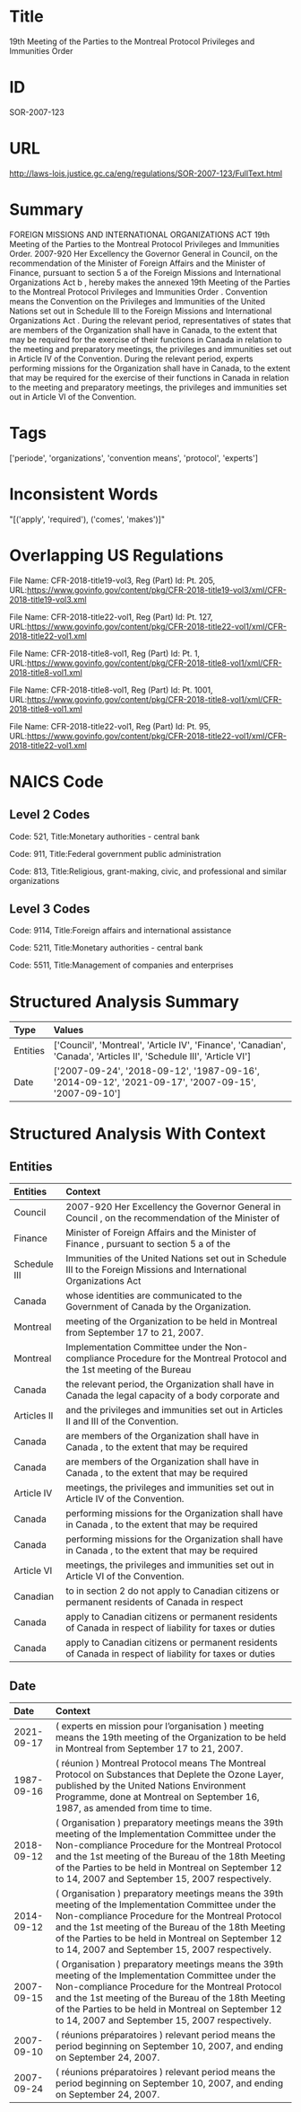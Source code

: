 # Title
19th Meeting of the Parties to the Montreal Protocol Privileges and Immunities Order


# ID
SOR-2007-123

# URL
http://laws-lois.justice.gc.ca/eng/regulations/SOR-2007-123/FullText.html


# Summary
FOREIGN MISSIONS AND INTERNATIONAL ORGANIZATIONS ACT 19th Meeting of the Parties to the Montreal Protocol Privileges and Immunities Order.
2007-920 Her Excellency the Governor General in Council, on the recommendation of the Minister of Foreign Affairs and the Minister of Finance, pursuant to section 5 a  of the  Foreign Missions and International Organizations Act b , hereby makes the annexed  19th Meeting of the Parties to the Montreal Protocol Privileges and Immunities Order .
Convention  means the Convention on the Privileges and Immunities of the United Nations set out in Schedule III to the  Foreign Missions and International Organizations Act .
During the relevant period, representatives of states that are members of the Organization shall have in Canada, to the extent that may be required for the exercise of their functions in Canada in relation to the meeting and preparatory meetings, the privileges and immunities set out in Article IV of the Convention.
During the relevant period, experts performing missions for the Organization shall have in Canada, to the extent that may be required for the exercise of their functions in Canada in relation to the meeting and preparatory meetings, the privileges and immunities set out in Article VI of the Convention.


# Tags
['periode', 'organizations', 'convention means', 'protocol', 'experts']


# Inconsistent Words
"[('apply', 'required'), ('comes', 'makes')]"


# Overlapping US Regulations
File Name: CFR-2018-title19-vol3, Reg (Part) Id: Pt. 205, URL:https://www.govinfo.gov/content/pkg/CFR-2018-title19-vol3/xml/CFR-2018-title19-vol3.xml

File Name: CFR-2018-title22-vol1, Reg (Part) Id: Pt. 127, URL:https://www.govinfo.gov/content/pkg/CFR-2018-title22-vol1/xml/CFR-2018-title22-vol1.xml

File Name: CFR-2018-title8-vol1, Reg (Part) Id: Pt. 1, URL:https://www.govinfo.gov/content/pkg/CFR-2018-title8-vol1/xml/CFR-2018-title8-vol1.xml

File Name: CFR-2018-title8-vol1, Reg (Part) Id: Pt. 1001, URL:https://www.govinfo.gov/content/pkg/CFR-2018-title8-vol1/xml/CFR-2018-title8-vol1.xml

File Name: CFR-2018-title22-vol1, Reg (Part) Id: Pt. 95, URL:https://www.govinfo.gov/content/pkg/CFR-2018-title22-vol1/xml/CFR-2018-title22-vol1.xml




# NAICS Code
## Level 2 Codes
Code: 521, Title:Monetary authorities - central bank

Code: 911, Title:Federal government public administration

Code: 813, Title:Religious, grant-making, civic, and professional and similar organizations




## Level 3 Codes
Code: 9114, Title:Foreign affairs and international assistance

Code: 5211, Title:Monetary authorities - central bank

Code: 5511, Title:Management of companies and enterprises







# Structured Analysis Summary
| Type     | Values                                                                                                              |
|:---------|:--------------------------------------------------------------------------------------------------------------------|
| Entities | ['Council', 'Montreal', 'Article IV', 'Finance', 'Canadian', 'Canada', 'Articles II', 'Schedule III', 'Article VI'] |
| Date     | ['2007-09-24', '2018-09-12', '1987-09-16', '2014-09-12', '2021-09-17', '2007-09-15', '2007-09-10']                  |


# Structured Analysis With Context
 


## Entities
| Entities     | Context                                                                                                                 |
|:-------------|:------------------------------------------------------------------------------------------------------------------------|
| Council      | 2007-920 Her Excellency the Governor General in  Council , on the recommendation of the Minister of                     |
| Finance      | Minister of Foreign Affairs and the Minister of Finance , pursuant to section 5 a of the                                |
| Schedule III | Immunities of the United Nations set out in Schedule III to the Foreign Missions and International Organizations Act    |
| Canada       | whose identities are communicated to the Government of Canada  by the Organization.                                     |
| Montreal     | meeting of the Organization to be held in Montreal  from September 17 to 21, 2007.                                      |
| Montreal     | Implementation Committee under the Non-compliance Procedure for the Montreal Protocol and the 1st meeting of the Bureau |
| Canada       | the relevant period, the Organization shall have in Canada the legal capacity of a body corporate and                   |
| Articles II  | and the privileges and immunities set out in Articles II  and III of the Convention.                                    |
| Canada       | are members of the Organization shall have in Canada , to the extent that may be required                               |
| Canada       | are members of the Organization shall have in Canada , to the extent that may be required                               |
| Article IV   | meetings, the privileges and immunities set out in Article IV  of the Convention.                                       |
| Canada       | performing missions for the Organization shall have in Canada , to the extent that may be required                      |
| Canada       | performing missions for the Organization shall have in Canada , to the extent that may be required                      |
| Article VI   | meetings, the privileges and immunities set out in Article VI  of the Convention.                                       |
| Canadian     | to in section 2 do not apply to Canadian citizens or permanent residents of Canada in respect                           |
| Canada       | apply to Canadian citizens or permanent residents of Canada in respect of liability for taxes or duties                 |
| Canada       | apply to Canadian citizens or permanent residents of Canada in respect of liability for taxes or duties                 |


## Date
| Date       | Context                                                                                                                                                                                                                                                                                                                 |
|:-----------|:------------------------------------------------------------------------------------------------------------------------------------------------------------------------------------------------------------------------------------------------------------------------------------------------------------------------|
| 2021-09-17 | ( experts en mission pour l’organisation ) meeting  means the 19th meeting of the Organization to be held in Montreal from September 17 to 21, 2007.                                                                                                                                                                    |
| 1987-09-16 | ( réunion ) Montreal Protocol  means The Montreal Protocol on Substances that Deplete the Ozone Layer, published by the United Nations Environment Programme, done at Montreal on September 16, 1987, as amended from time to time.                                                                                     |
| 2018-09-12 | ( Organisation ) preparatory meetings  means the 39th meeting of the Implementation Committee under the Non-compliance Procedure for the Montreal Protocol and the 1st meeting of the Bureau of the 18th Meeting of the Parties to be held in Montreal on September 12 to 14, 2007 and September 15, 2007 respectively. |
| 2014-09-12 | ( Organisation ) preparatory meetings  means the 39th meeting of the Implementation Committee under the Non-compliance Procedure for the Montreal Protocol and the 1st meeting of the Bureau of the 18th Meeting of the Parties to be held in Montreal on September 12 to 14, 2007 and September 15, 2007 respectively. |
| 2007-09-15 | ( Organisation ) preparatory meetings  means the 39th meeting of the Implementation Committee under the Non-compliance Procedure for the Montreal Protocol and the 1st meeting of the Bureau of the 18th Meeting of the Parties to be held in Montreal on September 12 to 14, 2007 and September 15, 2007 respectively. |
| 2007-09-10 | ( réunions préparatoires ) relevant period  means the period beginning on September 10, 2007, and ending on September 24, 2007.                                                                                                                                                                                         |
| 2007-09-24 | ( réunions préparatoires ) relevant period  means the period beginning on September 10, 2007, and ending on September 24, 2007.                                                                                                                                                                                         |



